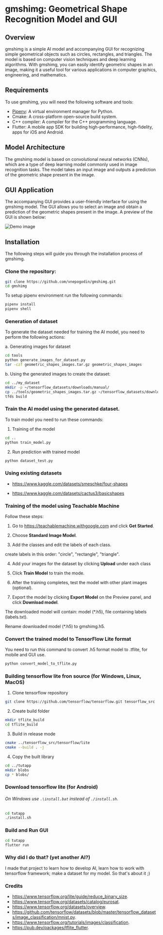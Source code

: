 gmshimg: Geometrical Shape Recognition Model and GUI
====================================================

Overview
--------

gmshimg is a simple AI model and accompanying GUI for recognizing simple geometrical objects such as circles, rectangles, and triangles. The model is based on computer vision techniques and deep learning algorithms. With gmshimg, you can easily identify geometric shapes in an image, making it a useful tool for various applications in computer graphics, engineering, and mathematics.

Requirements
------------

To use gmshimg, you will need the following software and tools:

*   [Pipenv](https://pipenv.pypa.io/en/latest/): A virtual environment manager for Python.
*   Cmake: A cross-platform open-source build system.
*   C++ compiler: A compiler for the C++ programming language.
*   Flutter: A mobile app SDK for building high-performance, high-fidelity, apps for iOS and Android.

Model Architecture
------------------

The gmshimg model is based on convolutional neural networks (CNNs), which are a type of deep learning model commonly used in image recognition tasks. The model takes an input image and outputs a prediction of the geometric shape present in the image.

GUI Application
-----------

The accompanying GUI provides a user-friendly interface for using the gmshimg model. The GUI allows you to select an image and obtain a prediction of the geometric shapes present in the image. A preview of the GUI is shown below:

<img src="./preview.png" alt="Demo image"></img>

Installation
------------

The following steps will guide you through the installation process of gmshimg.

### Clone the repository:

```bash
git clone https://github.com/vnepogodin/gmshimg.git
cd gmshimg
```

To setup pipenv environment run the following commands:
```bash
pipenv install
pipenv shell
```

### Generation of dataset

To generate the dataset needed for training the AI model, you need to perform the following actions:

a. Generating images for dataset
```bash
cd tools
python generate_images_for_dataset.py
tar -czf geometric_shapes_images.tar.gz geometric_shapes_images
```

b. Using the generated images to create the dataset:
```bash
cd ../my_dataset
mkdir -p ~/tensorflow_datasets/downloads/manual/
cp ../tools/geometric_shapes_images.tar.gz ~/tensorflow_datasets/downloads/manual/
tfds build
```

### Train the AI model using the generated dataset.
To train model you need to run these commands:

1) Training of the model
```bash
cd ..
python train_model.py
```

2) Run prediction with trained model
```bash
python dataset_test.py
```

### Using existing datasets

- https://www.kaggle.com/datasets/smeschke/four-shapes

- https://www.kaggle.com/datasets/cactus3/basicshapes

### Training of the model using Teachable Machine

Follow these steps:

1) Go to https://teachablemachine.withgoogle.com and click **Get Started**.

2) Choose **Standard Image Model**.

3) Add the classes and edit the labels of each class.

create labels in this order: "circle", "rectangle", "triangle".

4) Add your images for the dataset by clicking **Upload** under each class

5) Click **Train Model** to train the mode.

6) After the training completes, test the model with other plant images (optional).

7) Export the model by clicking **Export Model** on the Preview panel, and click **Download model**.

The downloaded model will contain: model (*.h5), file containing labels (labels.txt).

Rename downloaded model (*.h5) to gmshimg.h5.

### Convert the trained model to TensorFlow Lite format
You need to run this command to convert .h5 format model to .tflite,
for mobile and GUI use.

```bash
python convert_model_to_tflite.py
```


### Building tensorflow lite fron source (for Windows, Linux, MacOS)

1) Clone tensorflow repository
```bash
git clone https://github.com/tensorflow/tensorflow.git tensorflow_src
```

2) Create build folder
```bash
mkdir tflite_build
cd tflite_build
```

3) Build in release mode
```bash
cmake ../tensorflow_src/tensorflow/lite
cmake --build . -j
```

4) Copy the built library
```bash
cd ../tutapp
mkdir blobs
cp * blobs/
```

### Download tensorflow lite (for Android)

###### On Windows use `.\install.bat` instead of `./install.sh`.

```bash
cd tutapp
./install.sh
```

### Build and Run GUI


```bash
cd tutapp
flutter run
```


### Why did I do that? (yet another AI?)

I made that project to learn how to develop AI,
learn how to work with tensorflow framework; make a dataset for my model.
So that's about it ;)

### Credits

* https://www.tensorflow.org/lite/guide/reduce_binary_size.
* https://www.tensorflow.org/datasets/catalog/eurosat.
* https://www.tensorflow.org/datasets/overview.
* https://github.com/tensorflow/datasets/blob/master/tensorflow_datasets/image_classification/mnist.py.
* https://www.tensorflow.org/tutorials/images/classification.
* https://pub.dev/packages/tflite_flutter.
